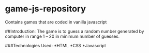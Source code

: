 # game-js-repository
Contains games that are coded in vanilla javascript

##Introduction:
The game is to guess a random number generated by computer in range 1 – 20 in minimum number of guesses.

###Technologies Used:
*HTML
*CSS
*Javascript
